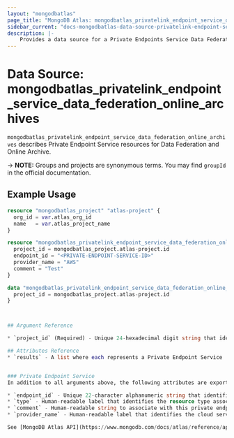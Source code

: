 ```yaml
---
layout: "mongodbatlas"
page_title: "MongoDB Atlas: mongodbatlas_privatelink_endpoint_service_data_federation_online_archives"
sidebar_current: "docs-mongodbatlas-data-source-privatelink-endpoint-service-data-federation-online-archives"
description: |-
    Provides a data source for a Private Endpoints Service Data Federation Online Archive.
---
```


# Data Source: mongodbatlas_privatelink_endpoint_service_data_federation_online_archives

`mongodbatlas_privatelink_endpoint_service_data_federation_online_archives` describes Private Endpoint Service resources for Data Federation and Online Archive.

-> **NOTE:** Groups and projects are synonymous terms. You may find `groupId` in the official documentation.

## Example Usage

```terraform
resource "mongodbatlas_project" "atlas-project" {
  org_id = var.atlas_org_id
  name   = var.atlas_project_name
}

resource "mongodbatlas_privatelink_endpoint_service_data_federation_online_archive" "test" {
  project_id = mongodbatlas_project.atlas-project.id
  endpoint_id = "<PRIVATE-ENDPOINT-SERVICE-ID>"
  provider_name = "AWS"
  comment = "Test"
}

data "mongodbatlas_privatelink_endpoint_service_data_federation_online_archives" "test_data_source" {
  project_id = mongodbatlas_project.atlas-project.id
}



## Argument Reference

* `project_id` (Required) - Unique 24-hexadecimal digit string that identifies your project. 

## Attributes Reference
* `results` - A list where each represents a Private Endpoint Service


### Private Endpoint Service 
In addition to all arguments above, the following attributes are exported:

* `endpoint_id` - Unique 22-character alphanumeric string that identifies the private endpoint. See [Atlas Data Lake supports Amazon Web Services private endpoints using the AWS PrivateLink feature](https://www.mongodb.com/docs/atlas/reference/api-resources-spec/v2/#tag/Data-Federation/operation/createDataFederationPrivateEndpoint:~:text=Atlas%20Data%20Lake%20supports%20Amazon%20Web%20Services%20private%20endpoints%20using%20the%20AWS%20PrivateLink%20feature).
* `type` - Human-readable label that identifies the resource type associated with this private endpoint.
* `comment` - Human-readable string to associate with this private endpoint.
* `provider_name` - Human-readable label that identifies the cloud service provider. 

See [MongoDB Atlas API](https://www.mongodb.com/docs/atlas/reference/api-resources-spec/v2/#tag/Data-Federation/operation/createDataFederationPrivateEndpoint) Documentation for more information.

